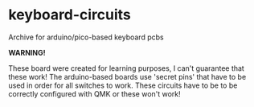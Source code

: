 # keyboard-circuits
Archive for arduino/pico-based keyboard pcbs

**WARNING!**

These board were created for learning purposes, I can't guarantee that these work!
The arduino-based boards use 'secret pins' that have to be used in order for all switches to work.
These circuits have to be to be correctly configured with QMK or these won't work!
